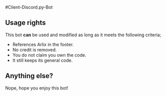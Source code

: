 #Client-Discord.py-Bot

## Usage rights

This bot **__can__** be used and modified as long as it meets the following criteria;

* References Arlix in the footer.
* No credit is removed.
* You do not claim you own the code.
* It still keeps its general code.

## Anything else?

Nope, hope you enjoy this bot!

